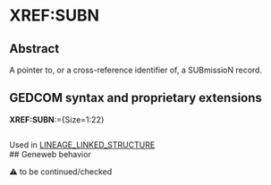 ﻿# XREF:SUBN
## Abstract
A pointer to, or a cross-reference identifier of, a SUBmissioN record.


## GEDCOM syntax and proprietary extensions

**XREF:SUBN**:={Size=1:22}
<pre>
</pre>
Used in <a href=Ged.LINEAGE_LINKED_STRUCTURE.md>LINEAGE_LINKED_STRUCTURE</a><br />## Geneweb behavior


:warning: to be continued/checked

